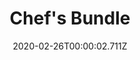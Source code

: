 ---
templateKey: blog-post
featuredpost: false
date: 2020-02-26T00:00:02.711Z
featuredimage: /img/Chef's_Bundle.png
title: Chef's Bundle
description: Bulletin Board
reward: Pink Cake (3)
tags:
  - Maple Syrup
  - Fiddlehead Fern
  - Truffle
  - Poppy
  - Maki Roll
  - Fried Egg
  - bundles
  - Bulletin Board
---